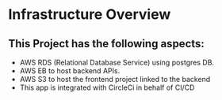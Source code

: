 # Infrastructure Overview

## This Project has the following aspects:

- AWS RDS (Relational Database Service) using postgres DB.
- AWS EB to host backend APIs.
- AWS S3 to host the frontend project linked to the backend
- This app is integrated with CircleCi in behalf of CI/CD
